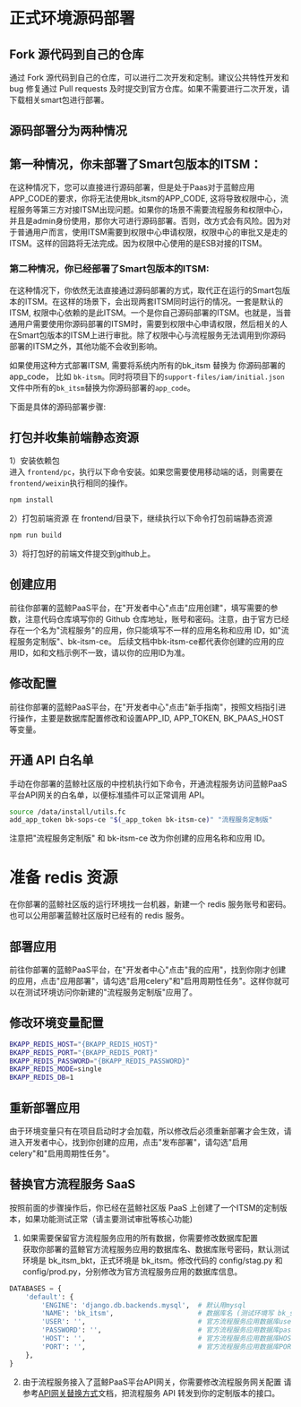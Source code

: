 # 正式环境源码部署

## Fork 源代码到自己的仓库  
通过 Fork 源代码到自己的仓库，可以进行二次开发和定制。建议公共特性开发和 bug 修复通过 Pull requests 及时提交到官方仓库。如果不需要进行二次开发，请下载相关smart包进行部署。

## 源码部署分为两种情况

## 第一种情况，你未部署了Smart包版本的ITSM：

在这种情况下，您可以直接进行源码部署，但是处于Paas对于蓝鲸应用APP_CODE的要求，你将无法使用bk_itsm的APP_CODE,  这将导致权限中心，流程服务等第三方对接ITSM出现问题。如果你的场景不需要流程服务和权限中心，并且是admin身份使用，那你大可进行源码部署。否则，改方式会有风险。因为对于普通用户而言，使用ITSM需要到权限中心申请权限，权限中心的审批又是走的ITSM。这样的回路将无法完成。因为权限中心使用的是ESB对接的ITSM。

### 第二种情况，你已经部署了Smart包版本的ITSM:

 在这种情况下，你依然无法直接通过源码部署的方式，取代正在运行的Smart包版本的ITSM。在这样的场景下，会出现两套ITSM同时运行的情况。一套是默认的ITSM,  权限中心依赖的是此ITSM。一个是你自己源码部署的ITSM。也就是，当普通用户需要使用你源码部署的ITSM时，需要到权限中心申请权限，然后相关的人在Smart包版本的ITSM上进行审批。除了权限中心与流程服务无法调用到你源码部署的ITSM之外，其他功能不会收到影响。

如果使用这种方式部署ITSM, 需要将系统内所有的bk_itsm 替换为 你源码部署的 app_code， 比如 `bk-itsm`。同时将项目下的`support-files/iam/initial.json`文件中所有的`bk_itsm`替换为你源码部署的`app_code`。

下面是具体的源码部署步骤:


## 打包并收集前端静态资源
1）安装依赖包  
进入 `frontend/pc`，执行以下命令安装。如果您需要使用移动端的话，则需要在` frontend/weixin`执行相同的操作。

```bash
npm install
```

2）打包前端资源
在 frontend/目录下，继续执行以下命令打包前端静态资源

```bash
npm run build
```

3）将打包好的前端文件提交到github上。

## 创建应用  

前往你部署的蓝鲸PaaS平台，在"开发者中心"点击"应用创建"，填写需要的参数，注意代码仓库填写你的 Github 仓库地址，账号和密码。注意，由于官方已经存在一个名为"流程服务"的应用，你只能填写不一样的应用名称和应用 ID，如"流程服务定制版"、bk-itsm-ce。
后续文档中bk-itsm-ce都代表你创建的应用的应用ID，如和文档示例不一致，请以你的应用ID为准。


## 修改配置  
前往你部署的蓝鲸PaaS平台，在"开发者中心"点击"新手指南"，按照文档指引进行操作，主要是数据库配置修改和设置APP_ID, APP_TOKEN, BK_PAAS_HOST 等变量。


## 开通 API 白名单
手动在你部署的蓝鲸社区版的中控机执行如下命令，开通流程服务访问蓝鲸PaaS平台API网关的白名单，以便标准插件可以正常调用 API。
```bash
source /data/install/utils.fc
add_app_token bk-sops-ce "$(_app_token bk-itsm-ce)" "流程服务定制版"
```
注意把"流程服务定制版" 和 bk-itsm-ce 改为你创建的应用名称和应用 ID。


# 准备 redis 资源
在你部署的蓝鲸社区版的运行环境找一台机器，新建一个 redis 服务账号和密码。也可以公用部署蓝鲸社区版时已经有的 redis 服务。


## 部署应用  
前往你部署的蓝鲸PaaS平台，在"开发者中心"点击"我的应用"，找到你刚才创建的应用，点击"应用部署"，请勾选"启用celery"和"启用周期性任务"。这样你就可以在测试环境访问你新建的"流程服务定制版"应用了。


## 修改环境变量配置
```bash
BKAPP_REDIS_HOST="{BKAPP_REDIS_HOST}"
BKAPP_REDIS_PORT="{BKAPP_REDIS_PORT}"
BKAPP_REDIS_PASSWORD="{BKAPP_REDIS_PASSWORD}"
BKAPP_REDIS_MODE=single
BKAPP_REDIS_DB=1
```


## 重新部署应用
由于环境变量只有在项目启动时才会加载，所以修改后必须重新部署才会生效，请进入开发者中心，找到你创建的应用，点击"发布部署"，请勾选"启用celery"和"启用周期性任务"。


## 替换官方流程服务 SaaS  
按照前面的步骤操作后，你已经在蓝鲸社区版 PaaS 上创建了一个ITSM的定制版本，如果功能测试正常（请主要测试审批等核心功能)

1) 如果需要保留官方流程服务应用的所有数据，你需要修改数据库配置  
获取你部署的蓝鲸官方流程服务应用的数据库名、数据库账号密码，默认测试环境是 bk_itsm_bkt，正式环境是 bk_itsm。修改代码的 config/stag.py 和 config/prod.py，分别修改为官方流程服务应用的数据库信息。
```python
DATABASES = {
    'default': {
        'ENGINE': 'django.db.backends.mysql',  # 默认用mysql
        'NAME': 'bk_itsm',                     # 数据库名 (测试环境写 bk_sops_bkt)
        'USER': '',                            # 官方流程服务应用数据库user
        'PASSWORD': '',                        # 官方流程服务应用数据库password
        'HOST': '',                   		   # 官方流程服务应用数据库HOST
        'PORT': '',                            # 官方流程服务应用数据库PORT
    },
}

```

2) 由于流程服务接入了蓝鲸PaaS平台API网关，你需要修改流程服务网关配置
请参考[API网关替换方式](https://docs.bk.tencent.com/bk_osed/guide.html#SaaS)文档，把流程服务 API 转发到你的定制版本的接口。
